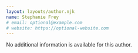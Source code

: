 ```yaml
---
layout: layouts/author.njk
name: Stephanie Frey
# email: optional@example.com
# website: https://optional-website.com
---
```

No additional information is available for this author.
